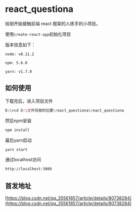 # react_questiona
给刚开始接触前端 react 框架的人练手的小项目。

使用`create-react-app`初始化项目

版本信息如下：

`node: v8.11.2`

`npm: 5.6.0`

`yarn: v1.7.0`

## 如何使用

下载完后，进入项目文件

```bash
D:\>cd D:\文件存放的位置\react_questiona\react_questiona
```

然后npm安装

```bash
npm install
```

最后yarn启动

```bash
yarn start
```

通过localhost访问

```bash
http://localhost:3000
```


## 首发地址

[https://blog.csdn.net/qq_35561857/article/details/80738284](https://blog.csdn.net/qq_35561857/article/details/80738284)
